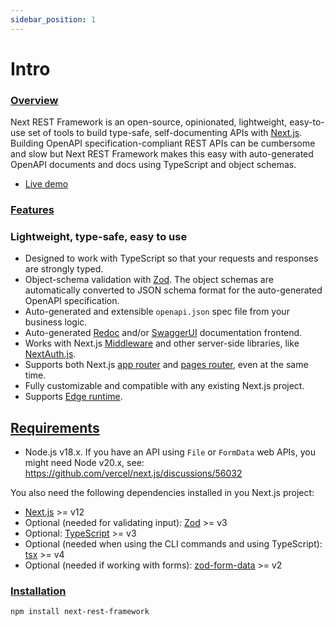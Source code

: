 ```yaml
---
sidebar_position: 1
---
```


# Intro

### [Overview](#overview)

Next REST Framework is an open-source, opinionated, lightweight, easy-to-use set of tools to build type-safe, self-documenting APIs with [Next.js](http://nextjs.org/). Building OpenAPI specification-compliant REST APIs can be cumbersome and slow but Next REST Framework makes this easy with auto-generated OpenAPI documents and docs using TypeScript and object schemas.

- [Live demo](https://next-rest-framework-demo.vercel.app)

### [Features](#features)

### Lightweight, type-safe, easy to use

- Designed to work with TypeScript so that your requests and responses are strongly typed.
- Object-schema validation with [Zod](https://github.com/colinhacks/zod). The object schemas are automatically converted to JSON schema format for the auto-generated OpenAPI specification.
- Auto-generated and extensible `openapi.json` spec file from your business logic.
- Auto-generated [Redoc](https://github.com/Redocly/redoc) and/or [SwaggerUI](https://swagger.io/tools/swagger-ui/) documentation frontend.
- Works with Next.js [Middleware](https://nextjs.org/docs/app/building-your-application/routing/middleware) and other server-side libraries, like [NextAuth.js](#https://github.com/nextauthjs/next-auth).
- Supports both Next.js [app router](https://nextjs.org/docs/app/building-your-application/routing#the-app-router) and [pages router](https://nextjs.org/docs/pages/building-your-application/routing), even at the same time.
- Fully customizable and compatible with any existing Next.js project.
- Supports [Edge runtime](https://nextjs.org/docs/app/building-your-application/rendering/edge-and-nodejs-runtimes).

## [Requirements](#requirements)

- Node.js v18.x. If you have an API using `File` or `FormData` web APIs, you might need Node v20.x, see: https://github.com/vercel/next.js/discussions/56032

You also need the following dependencies installed in you Next.js project:

- [Next.js](https://github.com/vercel/next.js) >= v12
- Optional (needed for validating input): [Zod](https://github.com/colinhacks/zod) >= v3
- Optional: [TypeScript](https://www.typescriptlang.org/) >= v3
- Optional (needed when using the CLI commands and using TypeScript): [tsx](https://github.com/privatenumber/tsx) >= v4
- Optional (needed if working with forms): [zod-form-data](https://www.npmjs.com/package/zod-form-data) >= v2

### [Installation](#installation)

```sh
npm install next-rest-framework
```
